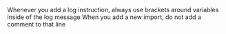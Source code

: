 Whenever you add a log instruction, always use brackets around variables inside of the log message
When you add a new import, do not add a comment to that line